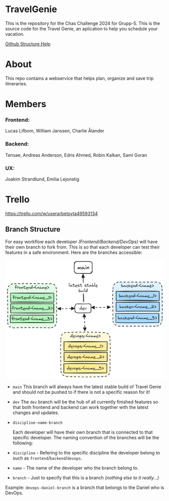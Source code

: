 # TravelGenie
This is the repository for the Chas Challenge 2024 for Grupp-5. This is the source code for the Travel Genie, an aplication to help you schedule your vacation.

[Github Structure Help](/documentation/github.md)

# About
This repo contains a webservice that helps plan, organize and save trip itineraries.

# Members
### Frontend:
Lucas Lifbom, William Janssen, Charlie Ålander
### Backend:
Tensae, Andreas Anderson, Edris Ahmed, Robin Kalkan, Sami Goran
### UX:
Joakim Strandlund, Emilia Lejonstig

# Trello
https://trello.com/w/userarbetsyta49593134

## Branch Structure
For easy workflow each developer *(Frontend/Backend/DevOps)* will have their own branch to fork from. This is so that each developer can test their features in a safe environment. Here are the branches accessible:

![image if branch structure](github-media/branch-structure.png)

- `main`
  This branch will always have the latest stable build of Travel Genie and should not be pushed to if there is not a specific reason for it!

- `dev`
  The `dev` branch will be the hub of all currently finished features so that both frontend and backend can work together with the latest changes and updates.

- `discipline-name-branch`
  
  Each developer will have their own branch that is connected to that specific developer. The naming convention of the branches will be the following:
- `discipline` - Refering to the specific discipline the developer belong to such as `frontend`/`backend`/`devops`.
- `name` - The name of the developer who the branch belong to.
- `branch` - Just to specify that this is a branch *(nothing else to it really...)*

Example: `devops-daniel-branch` is a branch that belongs to the Daniel who is DevOps.
